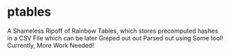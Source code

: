 # ptables
A Shameless Ripoff of Rainbow Tables, which stores precomputed hashes in a CSV File which can be later Greped out out Parsed out using Some tool! Currently, More Work Needed!
